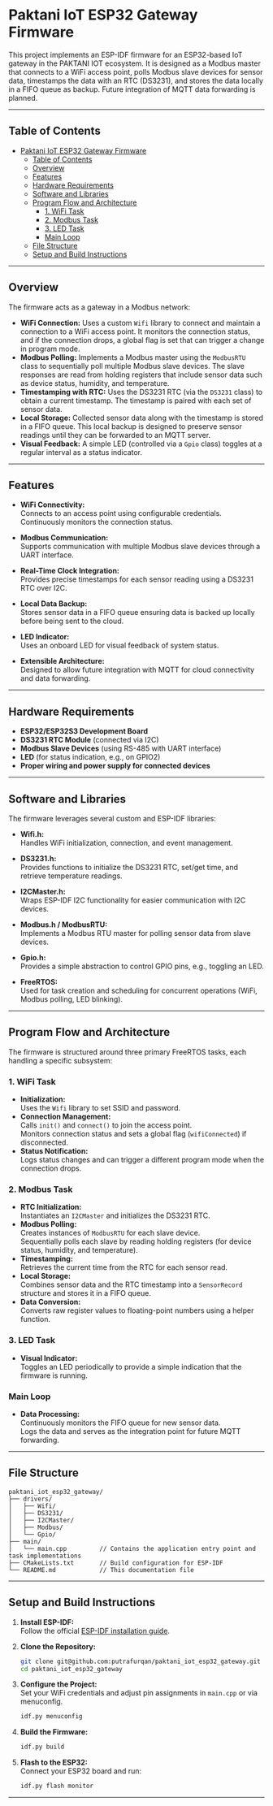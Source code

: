 # Paktani IoT ESP32 Gateway Firmware

This project implements an ESP-IDF firmware for an ESP32-based IoT gateway in the PAKTANI IOT ecosystem. It is designed as a Modbus master that connects to a WiFi access point, polls Modbus slave devices for sensor data, timestamps the data with an RTC (DS3231), and stores the data locally in a FIFO queue as backup. Future integration of MQTT data forwarding is planned.

---

## Table of Contents

- [Paktani IoT ESP32 Gateway Firmware](#paktani-iot-esp32-gateway-firmware)
  - [Table of Contents](#table-of-contents)
  - [Overview](#overview)
  - [Features](#features)
  - [Hardware Requirements](#hardware-requirements)
  - [Software and Libraries](#software-and-libraries)
  - [Program Flow and Architecture](#program-flow-and-architecture)
    - [1. WiFi Task](#1-wifi-task)
    - [2. Modbus Task](#2-modbus-task)
    - [3. LED Task](#3-led-task)
    - [Main Loop](#main-loop)
  - [File Structure](#file-structure)
  - [Setup and Build Instructions](#setup-and-build-instructions)

---

## Overview

The firmware acts as a gateway in a Modbus network:
- **WiFi Connection:** Uses a custom `Wifi` library to connect and maintain a connection to a WiFi access point. It monitors the connection status, and if the connection drops, a global flag is set that can trigger a change in program mode.
- **Modbus Polling:** Implements a Modbus master using the `ModbusRTU` class to sequentially poll multiple Modbus slave devices. The slave responses are read from holding registers that include sensor data such as device status, humidity, and temperature.
- **Timestamping with RTC:** Uses the DS3231 RTC (via the `DS3231` class) to obtain a current timestamp. The timestamp is paired with each set of sensor data.
- **Local Storage:** Collected sensor data along with the timestamp is stored in a FIFO queue. This local backup is designed to preserve sensor readings until they can be forwarded to an MQTT server.
- **Visual Feedback:** A simple LED (controlled via a `Gpio` class) toggles at a regular interval as a status indicator.

---

## Features

- **WiFi Connectivity:**  
  Connects to an access point using configurable credentials. Continuously monitors the connection status.
  
- **Modbus Communication:**  
  Supports communication with multiple Modbus slave devices through a UART interface.
  
- **Real-Time Clock Integration:**  
  Provides precise timestamps for each sensor reading using a DS3231 RTC over I2C.
  
- **Local Data Backup:**  
  Stores sensor data in a FIFO queue ensuring data is backed up locally before being sent to the cloud.
  
- **LED Indicator:**  
  Uses an onboard LED for visual feedback of system status.
  
- **Extensible Architecture:**  
  Designed to allow future integration with MQTT for cloud connectivity and data forwarding.

---

## Hardware Requirements

- **ESP32/ESP32S3 Development Board**
- **DS3231 RTC Module** (connected via I2C)
- **Modbus Slave Devices** (using RS-485 with UART interface)
- **LED** (for status indication, e.g., on GPIO2)
- **Proper wiring and power supply for connected devices**

---

## Software and Libraries

The firmware leverages several custom and ESP-IDF libraries:

- **Wifi.h:**  
  Handles WiFi initialization, connection, and event management.

- **DS3231.h:**  
  Provides functions to initialize the DS3231 RTC, set/get time, and retrieve temperature readings.

- **I2CMaster.h:**  
  Wraps ESP-IDF I2C functionality for easier communication with I2C devices.

- **Modbus.h / ModbusRTU:**  
  Implements a Modbus RTU master for polling sensor data from slave devices.

- **Gpio.h:**  
  Provides a simple abstraction to control GPIO pins, e.g., toggling an LED.

- **FreeRTOS:**  
  Used for task creation and scheduling for concurrent operations (WiFi, Modbus polling, LED blinking).

---

## Program Flow and Architecture

The firmware is structured around three primary FreeRTOS tasks, each handling a specific subsystem:

### 1. WiFi Task
- **Initialization:**  
  Uses the `Wifi` library to set SSID and password.
- **Connection Management:**  
  Calls `init()` and `connect()` to join the access point.  
  Monitors connection status and sets a global flag (`wifiConnected`) if disconnected.
- **Status Notification:**  
  Logs status changes and can trigger a different program mode when the connection drops.

### 2. Modbus Task
- **RTC Initialization:**  
  Instantiates an `I2CMaster` and initializes the DS3231 RTC.
- **Modbus Polling:**  
  Creates instances of `ModbusRTU` for each slave device.  
  Sequentially polls each slave by reading holding registers (for device status, humidity, and temperature).
- **Timestamping:**  
  Retrieves the current time from the RTC for each sensor read.
- **Local Storage:**  
  Combines sensor data and the RTC timestamp into a `SensorRecord` structure and stores it in a FIFO queue.
- **Data Conversion:**  
  Converts raw register values to floating-point numbers using a helper function.

### 3. LED Task
- **Visual Indicator:**  
  Toggles an LED periodically to provide a simple indication that the firmware is running.

### Main Loop
- **Data Processing:**  
  Continuously monitors the FIFO queue for new sensor data.  
  Logs the data and serves as the integration point for future MQTT forwarding.

---

## File Structure

```
paktani_iot_esp32_gateway/
├── drivers/
│   ├── Wifi/            
│   ├── DS3231/          
│   ├── I2CMaster/       
│   ├── Modbus/          
│   └── Gpio/            
├── main/
│   └── main.cpp         // Contains the application entry point and task implementations
├── CMakeLists.txt       // Build configuration for ESP-IDF
└── README.md            // This documentation file
```

---

## Setup and Build Instructions

1. **Install ESP-IDF:**  
   Follow the official [ESP-IDF installation guide](https://docs.espressif.com/projects/esp-idf/en/latest/esp32/get-started/index.html).

2. **Clone the Repository:**  
   ```bash
   git clone git@github.com:putrafurqan/paktani_iot_esp32_gateway.git
   cd paktani_iot_esp32_gateway
   ```

3. **Configure the Project:**  
   Set your WiFi credentials and adjust pin assignments in `main.cpp` or via menuconfig.
   ```bash
   idf.py menuconfig
   ```

4. **Build the Firmware:**  
   ```bash
   idf.py build
   ```

5. **Flash to the ESP32:**  
   Connect your ESP32 board and run:
   ```bash
   idf.py flash monitor
   ```

---
